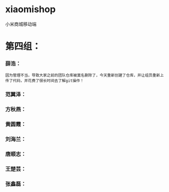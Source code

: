 # xiaomishop
小米商城移动端
# 第四组：
### 薛浩：
    因为管理不当，导致大家之前的团队仓库被莫名删除了，今天重新创建了仓库，并让组员重新上传了代码，并花费了很长时间去了解git操作！
### 范翼泽：
### 方秋燕：
### 黄圆霞：
### 刘海兰：
### 唐顺志：
### 王楚芸：
### 张鑫磊：

